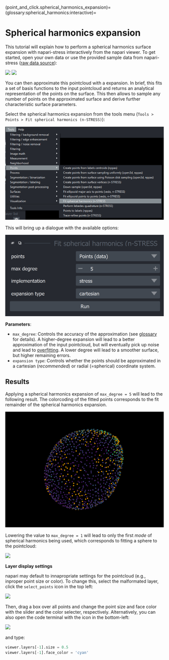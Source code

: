 (point_and_click.spherical_harmonics_expansion)=
(glossary:spherical_harmonics:interactive)=
# Spherical harmonics expansion

This tutorial will explain how to perform a spherical harmonics surface expansion with napari-stress interactively from the napari viewer. To get started, open your own data or use the provided sample data from napari-stress ([raw data source](https://github.com/campaslab/STRESS)):

![](../../imgs/viewer_screenshots/open_sample_droplet.png)
![](../../imgs/viewer_screenshots/open_sample_droplet1.png)

You can then approximate this pointcloud with a [](spherical_harmonics:mathematical_basics) expansion. In brief, this fits a set of basis functions to the input pointcloud and returns an analytical representation of the points on the surface. This then allows to sample any number of points on the approximated surface and derive further characteristic surface parameters.

Select the spherical harmonics expansion from the tools menu (`Tools > Points > Fit spherical harmonics (n-STRESS)`):

![](../../imgs/viewer_screenshots/fit_spherical_harmonics.png)

This will bring up a dialogue with the available options:

![](imgs/demo_fit_spherical_harmonics1.png)

**Parameters**:

* `max_degree`: Controls the accuracy of the approximation (see [glossary](spherical_harmonics:measurements:fit_residue) for details). A higher-degree expansion will lead to a better approximation of the input pointcloud, but will eventually pick up noise and lead to [overfitting](https://en.wikipedia.org/wiki/Overfitting). A lower degree will lead to a smoother surface, but higher remaining errors.
* `expansion type`: Controls whether the points should be approximated in a cartesian (*recommended*) or radial (=spherical) coordinate system.

## Results

Applying a spherical harmonics expansion of `max_degree = 5` will lead to the following result. The colorcoding of the fitted points corresponds to the fit remainder of the spherical harmonics expansion.

![](../../imgs/viewer_screenshots/fit_spherical_harmonics2.png)

Lowering the value to `max_degree = 1` will lead to only the first *mode* of spherical harmonics being used, which corresponds to fitting a sphere to the pointcloud:

![](../../imgs/viewer_screenshots/fit_spherical_harmonics3.png)

**Layer display settings**

napari may default to innapropriate settings for the pointcloud (e.g., inproper point size or color). To change this, select the malformated layer, click the `select_points` icon in the top left:

![](../../imgs/viewer_screenshots/change_layer_settings.png)

Then, drag a box over all points and change the point size and face color with the slider and the color selecter, respectively. Alternatively, you can also open the code terminal with the icon in the bottom-left:

![](../../imgs/viewer_screenshots/open_terminal.png)

and type:

```Python
viewer.layers[-1].size = 0.5
viewer.layers[-1].face_color = 'cyan'
```
